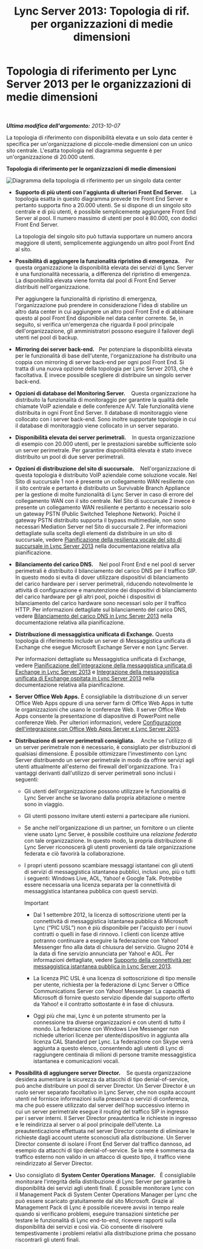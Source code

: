 ﻿---
title: "Lync Server 2013: Topologia di rif. per organizzazioni di medie dimensioni"
TOCTitle: Topologia di riferimento per le organizzazioni di medie dimensioni
ms:assetid: 446b0914-2198-445e-ab6e-94802acebd5c
ms:mtpsurl: https://technet.microsoft.com/it-it/library/Gg425939(v=OCS.15)
ms:contentKeyID: 49300362
ms.date: 08/24/2015
mtps_version: v=OCS.15
ms.translationtype: HT
---

# Topologia di riferimento per Lync Server 2013 per le organizzazioni di medie dimensioni

 

_**Ultima modifica dell'argomento:** 2013-10-07_

La topologia di riferimento con disponibilità elevata e un solo data center è specifica per un'organizzazione di piccole-medie dimensioni con un unico sito centrale. L'esatta topologia nel diagramma seguente è per un'organizzazione di 20.000 utenti.

**Topologia di riferimento per le organizzazioni di medie dimensioni**

![Diagramma della topologia di riferimento per un singolo data center](images/Gg425939.12b574fd-0b14-4563-a88c-3c8b0809bb90(OCS.15).jpg "Diagramma della topologia di riferimento per un singolo data center")

  - **Supporto di più utenti con l'aggiunta di ulteriori Front End Server.**     La topologia esatta in questo diagramma prevede tre Front End Server e pertanto supporta fino a 20.000 utenti. Se si dispone di un singolo sito centrale e di più utenti, è possibile semplicemente aggiungere Front End Server al pool. Il numero massimo di utenti per pool è 80.000, con dodici Front End Server.
    
    La topologia del singolo sito può tuttavia supportare un numero ancora maggiore di utenti, semplicemente aggiungendo un altro pool Front End al sito.

  - **Possibilità di aggiungere la funzionalità ripristino di emergenza.**    Per questa organizzazione la disponibilità elevata dei servizi di Lync Server è una funzionalità necessaria, a differenza del ripristino di emergenza. La disponibilità elevata viene fornita dal pool di Front End Server distribuiti nell'organizzazione.
    
    Per aggiungere la funzionalità di ripristino di emergenza, l'organizzazione può prendere in considerazione l'idea di stabilire un altro data center in cui aggiungere un altro pool Front End e di abbinare questo al pool Front End disponibile nel data center corrente. Se, in seguito, si verifica un'emergenza che riguarda il pool principale dell'organizzazione, gli amministratori possono eseguire il failover degli utenti nel pool di backup.

  - **Mirroring dei server back-end.**   Per potenziare la disponibilità elevata per le funzionalità di base dell'utente, l'organizzazione ha distribuito una coppia con mirroring di server back-end per ogni pool Front End. Si tratta di una nuova opzione della topologia per Lync Server 2013, che è facoltativa. È invece possibile scegliere di distribuire un singolo server back-end.

  - **Opzioni di database del Monitoring Server.**    Questa organizzazione ha distribuito la funzionalità di monitoraggio per garantire la qualità delle chiamate VoIP aziendale e delle conferenze A/V. Tale funzionalità viene distribuita in ogni Front End Server. Il database di monitoraggio viene collocato con i server back-end. Sono inoltre supportate topologie in cui il database di monitoraggio viene collocato in un server separato.

  - **Disponibilità elevata dei server perimetrali.**    In questa organizzazione di esempio con 20.000 utenti, per le prestazioni sarebbe sufficiente solo un server perimetrale. Per garantire disponibilità elevata è stato invece distribuito un pool di due server perimetrali.

  - **Opzioni di distribuzione del sito di succursale.**    Nell'organizzazione di questa topologia è distribuito VoIP aziendale come soluzione vocale. Nel Sito di succursale 1 non è presente un collegamento WAN resiliente con il sito centrale e pertanto è distribuito un Survivable Branch Appliance per la gestione di molte funzionalità di Lync Server in caso di errore del collegamento WAN con il sito centrale. Nel Sito di succursale 2 invece è presente un collegamento WAN resiliente e pertanto è necessario solo un gateway PSTN (Public Switched Telephone Network). Poiché il gateway PSTN distribuito supporta il bypass multimediale, non sono necessari Mediation Server nel Sito di succursale 2. Per informazioni dettagliate sulla scelta degli elementi da distribuire in un sito di succursale, vedere [Pianificazione della resilienza vocale del sito di succursale in Lync Server 2013](lync-server-2013-planning-for-branch-site-voice-resiliency.md) nella documentazione relativa alla pianificazione.

  - **Bilanciamento del carico DNS.**    Nel pool Front End e nel pool di server perimetrali è distribuito il bilanciamento del carico DNS per il traffico SIP. In questo modo si evita di dover utilizzare dispositivi di bilanciamento del carico hardware per i server perimetrali, riducendo notevolmente le attività di configurazione e manutenzione dei dispositivi di bilanciamento del carico hardware per gli altri pool, poiché i dispositivi di bilanciamento del carico hardware sono necessari solo per il traffico HTTP. Per informazioni dettagliate sul bilanciamento del carico DNS, vedere [Bilanciamento del carico DNS in Lync Server 2013](lync-server-2013-dns-load-balancing.md) nella documentazione relativa alla pianificazione.

  - **Distribuzione di messaggistica unificata di Exchange.** Questa topologia di riferimento include un server di Messaggistica unificata di Exchange che esegue Microsoft Exchange Server e non Lync Server.
    
    Per informazioni dettagliate su Messaggistica unificata di Exchange, vedere [Pianificazione dell'integrazione della messaggistica unificata di Exchange in Lync Server 2013](lync-server-2013-planning-for-exchange-unified-messaging-integration.md) e [Integrazione della messaggistica unificata di Exchange ospitata in Lync Server 2013](lync-server-2013-hosted-exchange-unified-messaging-integration.md) nella documentazione relativa alla pianificazione.

  - **Server Office Web Apps.** È consigliabile la distribuzione di un server Office Web Apps oppure di una server farm di Office Web Apps in tutte le organizzazioni che usano le conferenze Web. Il server Office Web Apps consente la presentazione di diapositive di PowerPoint nelle conferenze Web. Per ulteriori informazioni, vedere [Configurazione dell'integrazione con Office Web Apps Server e Lync Server 2013](lync-server-2013-enabling-office-web-apps-server-and-lync-server-2013.md).

  - **Distribuzione di server perimetrali consigliata.**    Anche se l'utilizzo di un server perimetrale non è necessario, è consigliato per distribuzioni di qualsiasi dimensione. È possibile ottimizzare l'investimento con Lync Server distribuendo un server perimetrale in modo da offrire servizi agli utenti attualmente all'esterno dei firewall dell'organizzazione. Tra i vantaggi derivanti dall'utilizzo di server perimetrali sono inclusi i seguenti:
    
      - Gli utenti dell'organizzazione possono utilizzare le funzionalità di Lync Server anche se lavorano dalla propria abitazione o mentre sono in viaggio.
    
      - Gli utenti possono invitare utenti esterni a partecipare alle riunioni.
    
      - Se anche nell'organizzazione di un partner, un fornitore o un cliente viene usato Lync Server, è possibile costituire una *relazione federata* con tale organizzazione. In questo modo, la propria distribuzione di Lync Server riconoscerà gli utenti provenienti da tale organizzazione federata e ciò favorirà la collaborazione.
    
      - I propri utenti possono scambiare messaggi istantanei con gli utenti di servizi di messaggistica istantanea pubblici, inclusi uno, più o tutti i seguenti: Windows Live, AOL, Yahoo\! e Google Talk. Potrebbe essere necessaria una licenza separata per la connettività di messaggistica istantanea pubblica con questi servizi.
        
        > [!IMPORTANT]  
        > <ul><li><p>Dal 1 settembre 2012, la licenza di sottoscrizione utenti per la connettività di messaggistica istantanea pubblica di Microsoft Lync (“PIC USL”) non è più disponibile per l'acquisto per i nuovi contratti o quelli in fase di rinnovo. I clienti con licenze attive potranno continuare a eseguire la federazione con Yahoo! Messenger fino alla data di chiusura del servizio. Giugno 2014 è la data di fine servizio annunciata per Yahoo! e AOL. Per informazioni dettagliate, vedere <a href="lync-server-2013-support-for-public-instant-messenger-connectivity.md">Supporto della connettività per messaggistica istantanea pubblica in Lync Server 2013</a>.</p></li>        
        > <li><p>La licenza PIC USL è una licenza di sottoscrizione di tipo mensile per utente, richiesta per la federazione di Lync Server o Office Communications Server con Yahoo! Messenger. La capacità di Microsoft di fornire questo servizio dipende dal supporto offerto da Yahoo! e il contratto sottostante è in fase di chiusura.</p></li>        
        > <li><p>Oggi più che mai, Lync è un potente strumento per la connessione tra diverse organizzazioni e con utenti di tutto il mondo. La federazione con Windows Live Messenger non richiede ulteriori licenze per utente/dispositivo in aggiunta alla licenza CAL Standard per Lync. La federazione con Skype verrà aggiunta a questo elenco, consentendo agli utenti di Lync di raggiungere centinaia di milioni di persone tramite messaggistica istantanea e comunicazioni vocali.</p></li></ul>


  - **Possibilità di aggiungere server Director.**    Se questa organizzazione desidera aumentare la sicurezza da attacchi di tipo denial-of-service, può anche distribuire un pool di server Director. Un Server Director è un ruolo server separato facoltativo in Lync Server, che non ospita account utenti né fornisce informazioni sulla presenza o servizi di conferenza, ma che può essere utilizzato dal server dell'hop successivo interno in cui un server perimetrale esegue il routing del traffico SIP in ingresso per i server interni. Il Server Director preautentica le richieste in ingresso e le reindirizza al server o al pool principale dell'utente. La preautenticazione effettuata nel server Director consente di eliminare le richieste dagli account utente sconosciuti alla distribuzione. Un Server Director consente di isolare i Front End Server dal traffico dannoso, ad esempio da attacchi di tipo denial-of-service. Se la rete è sommersa da traffico esterno non valido in un attacco di questo tipo, il traffico viene reindirizzato al Server Director.

  - Uso consigliato di **System Center Operations Manager.**   È consigliabile monitorare l'integrità della distribuzione di Lync Server per garantire la disponibilità dei servizi agli utenti finali. È possibile monitorare Lync con il Management Pack di System Center Operations Manager per Lync che può essere scaricato gratuitamente dal sito Microsoft. Grazie al Management Pack di Lync è possibile ricevere avvisi in tempo reale quando si verificano problemi, eseguire transazioni sintetiche per testare le funzionalità di Lync end-to-end, ricevere rapporti sulla disponibilità dei servizi e così via. Ciò consente di risolvere tempestivamente i problemi relativi alla distribuzione prima che possano riscontrarli gli utenti finali.

